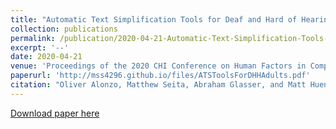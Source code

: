 ```yaml
---
title: "Automatic Text Simplification Tools for Deaf and Hard of Hearing Adults: Benefits of Lexical Simplification and Providing Users with Autonomy"
collection: publications
permalink: /publication/2020-04-21-Automatic-Text-Simplification-Tools-for-Deaf-and-Hard-of-Hearing-Adults:-Benefits-of-Lexical-Simplification-and-Providing-Users-with-Autonomy
excerpt: '--'
date: 2020-04-21
venue: 'Proceedings of the 2020 CHI Conference on Human Factors in Computing Systems'
paperurl: 'http://mss4296.github.io/files/ATSToolsForDHHAdults.pdf'
citation: "Oliver Alonzo, Matthew Seita, Abraham Glasser, and Matt Huenerfauth. 2020. “Automatic Text Simplification Tools for Deaf and Hard of Hearing Adults: Benefits of Lexical Simplification and Providing Users with Autonomy.” In Proceedings of the 2020 CHI Conference on Human Factors in Computing Systems (CHI '20). Association for Computing Machinery, New York, NY, USA, 1–13."
---
```


[Download paper here](http://mss4296.github.io/files/ATSToolsForDHHAdults.pdf)
